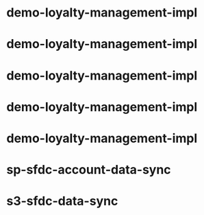 # demo-loyalty-management-impl
# demo-loyalty-management-impl
# demo-loyalty-management-impl
# demo-loyalty-management-impl
# demo-loyalty-management-impl
# sp-sfdc-account-data-sync
# s3-sfdc-data-sync
